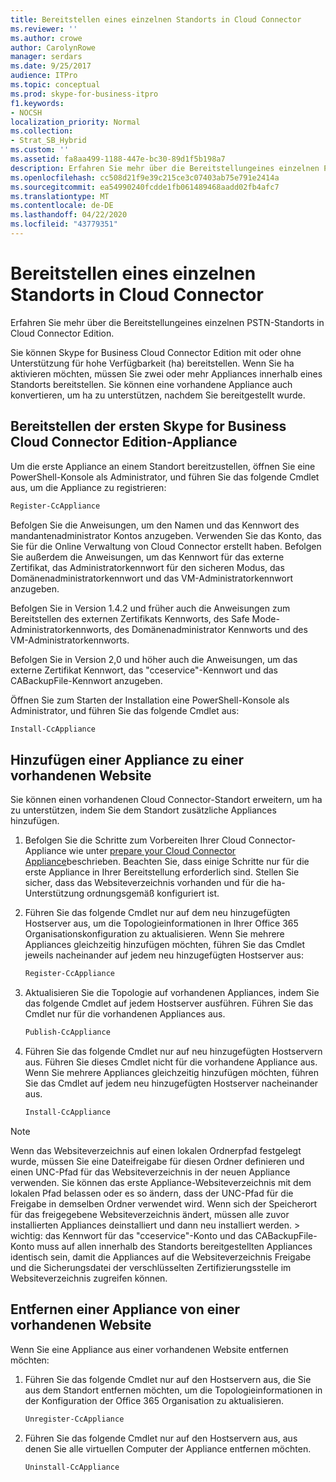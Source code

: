 ```yaml
---
title: Bereitstellen eines einzelnen Standorts in Cloud Connector
ms.reviewer: ''
ms.author: crowe
author: CarolynRowe
manager: serdars
ms.date: 9/25/2017
audience: ITPro
ms.topic: conceptual
ms.prod: skype-for-business-itpro
f1.keywords:
- NOCSH
localization_priority: Normal
ms.collection:
- Strat_SB_Hybrid
ms.custom: ''
ms.assetid: fa8aa499-1188-447e-bc30-89d1f5b198a7
description: Erfahren Sie mehr über die Bereitstellungeines einzelnen PSTN-Standorts in Cloud Connector Edition.
ms.openlocfilehash: cc508d21f9e39c215ce3c07403ab75e791e2414a
ms.sourcegitcommit: ea54990240fcdde1fb061489468aadd02fb4afc7
ms.translationtype: MT
ms.contentlocale: de-DE
ms.lasthandoff: 04/22/2020
ms.locfileid: "43779351"
---
```

# <a name="deploy-a-single-site-in-cloud-connector"></a>Bereitstellen eines einzelnen Standorts in Cloud Connector
 
Erfahren Sie mehr über die Bereitstellungeines einzelnen PSTN-Standorts in Cloud Connector Edition.
  
Sie können Skype for Business Cloud Connector Edition mit oder ohne Unterstützung für hohe Verfügbarkeit (ha) bereitstellen. Wenn Sie ha aktivieren möchten, müssen Sie zwei oder mehr Appliances innerhalb eines Standorts bereitstellen. Sie können eine vorhandene Appliance auch konvertieren, um ha zu unterstützen, nachdem Sie bereitgestellt wurde.
  
## <a name="deploy-the-first-skype-for-business-cloud-connector-edition-appliance"></a>Bereitstellen der ersten Skype for Business Cloud Connector Edition-Appliance

Um die erste Appliance an einem Standort bereitzustellen, öffnen Sie eine PowerShell-Konsole als Administrator, und führen Sie das folgende Cmdlet aus, um die Appliance zu registrieren:
  
```powershell
Register-CcAppliance
```

Befolgen Sie die Anweisungen, um den Namen und das Kennwort des mandantenadministrator Kontos anzugeben. Verwenden Sie das Konto, das Sie für die Online Verwaltung von Cloud Connector erstellt haben. Befolgen Sie außerdem die Anweisungen, um das Kennwort für das externe Zertifikat, das Administratorkennwort für den sicheren Modus, das Domänenadministratorkennwort und das VM-Administratorkennwort anzugeben. 
  
Befolgen Sie in Version 1.4.2 und früher auch die Anweisungen zum Bereitstellen des externen Zertifikats Kennworts, des Safe Mode-Administratorkennworts, des Domänenadministrator Kennworts und des VM-Administratorkennworts. 
  
Befolgen Sie in Version 2,0 und höher auch die Anweisungen, um das externe Zertifikat Kennwort, das "cceservice"-Kennwort und das CABackupFile-Kennwort anzugeben.
  
Öffnen Sie zum Starten der Installation eine PowerShell-Konsole als Administrator, und führen Sie das folgende Cmdlet aus:
  
```powershell
Install-CcAppliance
```

## <a name="add-an-appliance-to-an-existing-site"></a>Hinzufügen einer Appliance zu einer vorhandenen Website

Sie können einen vorhandenen Cloud Connector-Standort erweitern, um ha zu unterstützen, indem Sie dem Standort zusätzliche Appliances hinzufügen. 
  
1. Befolgen Sie die Schritte zum Vorbereiten Ihrer Cloud Connector-Appliance wie unter [prepare your Cloud Connector Appliance](prepare-your-cloud-connector-appliance.md)beschrieben. Beachten Sie, dass einige Schritte nur für die erste Appliance in Ihrer Bereitstellung erforderlich sind. Stellen Sie sicher, dass das Websiteverzeichnis vorhanden und für die ha-Unterstützung ordnungsgemäß konfiguriert ist.
    
2. Führen Sie das folgende Cmdlet nur auf dem neu hinzugefügten Hostserver aus, um die Topologieinformationen in Ihrer Office 365 Organisationskonfiguration zu aktualisieren. Wenn Sie mehrere Appliances gleichzeitig hinzufügen möchten, führen Sie das Cmdlet jeweils nacheinander auf jedem neu hinzugefügten Hostserver aus:
    
   ```powershell
   Register-CcAppliance
   ```

3. Aktualisieren Sie die Topologie auf vorhandenen Appliances, indem Sie das folgende Cmdlet auf jedem Hostserver ausführen. Führen Sie das Cmdlet nur für die vorhandenen Appliances aus.
    
   ```powershell
   Publish-CcAppliance
   ```

4. Führen Sie das folgende Cmdlet nur auf neu hinzugefügten Hostservern aus. Führen Sie dieses Cmdlet nicht für die vorhandene Appliance aus. Wenn Sie mehrere Appliances gleichzeitig hinzufügen möchten, führen Sie das Cmdlet auf jedem neu hinzugefügten Hostserver nacheinander aus.
    
   ```powershell
   Install-CcAppliance
   ```

> [!NOTE]
> Wenn das Websiteverzeichnis auf einen lokalen Ordnerpfad festgelegt wurde, müssen Sie eine Dateifreigabe für diesen Ordner definieren und einen UNC-Pfad für das Websiteverzeichnis in der neuen Appliance verwenden. Sie können das erste Appliance-Websiteverzeichnis mit dem lokalen Pfad belassen oder es so ändern, dass der UNC-Pfad für die Freigabe in demselben Ordner verwendet wird. Wenn sich der Speicherort für das freigegebene Websiteverzeichnis ändert, müssen alle zuvor installierten Appliances deinstalliert und dann neu installiert werden. > wichtig: das Kennwort für das "cceservice"-Konto und das CABackupFile-Konto muss auf allen innerhalb des Standorts bereitgestellten Appliances identisch sein, damit die Appliances auf die Websiteverzeichnis Freigabe und die Sicherungsdatei der verschlüsselten Zertifizierungsstelle im Websiteverzeichnis zugreifen können. 
  
## <a name="remove-an-appliance-from-an-existing-site"></a>Entfernen einer Appliance von einer vorhandenen Website

Wenn Sie eine Appliance aus einer vorhandenen Website entfernen möchten:
  
1. Führen Sie das folgende Cmdlet nur auf den Hostservern aus, die Sie aus dem Standort entfernen möchten, um die Topologieinformationen in der Konfiguration der Office 365 Organisation zu aktualisieren.
    
   ```powershell
   Unregister-CcAppliance
   ```

2. Führen Sie das folgende Cmdlet nur auf den Hostservern aus, aus denen Sie alle virtuellen Computer der Appliance entfernen möchten.
    
   ```powershell
   Uninstall-CcAppliance
   ```


